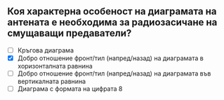 ## Коя характерна особеност на диаграмата на антената е необходима за радиозасичане на смущаващи предаватели?

<!-- Верният отговор е отбелязан с [X] -->

- [ ] Кръгова диаграма
- [X] Добро отношение фронт/тил (напред/назад) на диаграмата в хоризонталната равнина
- [ ] Добро отношение фронт/тил (напред/назад) на диаграмата във вертикалната равнина
- [ ] Диаграма с формата на цифрата 8
